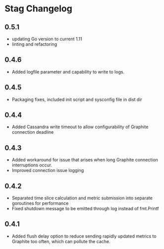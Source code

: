# Stag Changelog

## 0.5.1

* updating Go version to current 1.11
* linting and refactoring

## 0.4.6

* Added logfile parameter and capability to write to logs.

## 0.4.5

* Packaging fixes, included init script and sysconfig file in dist dir

## 0.4.4

* Added Cassandra write timeout to allow configurability of Graphite connection deadline

## 0.4.3

* Added workaround for issue that arises when long Graphite connection interruptions occur.
* Improved connection issue logging

## 0.4.2

* Separated time slice calculation and metric submission into separate goroutines for performance
* Fixed shutdown message to be emitted through log instead of fmt.Printf

## 0.4.1

* Added flush delay option to reduce sending rapidly updated metrics to Graphite too often, which can pollute the cache.